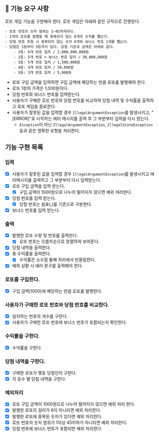 ## 🚀 기능 요구 사항

로또 게임 기능을 구현해야 한다. 로또 게임은 아래와 같은 규칙으로 진행된다.

```
- 로또 번호의 숫자 범위는 1~45까지이다.
- 1개의 로또를 발행할 때 중복되지 않는 6개의 숫자를 뽑는다.
- 당첨 번호 추첨 시 중복되지 않는 숫자 6개와 보너스 번호 1개를 뽑는다.
- 당첨은 1등부터 5등까지 있다. 당첨 기준과 금액은 아래와 같다.
    - 1등: 6개 번호 일치 / 2,000,000,000원
    - 2등: 5개 번호 + 보너스 번호 일치 / 30,000,000원
    - 3등: 5개 번호 일치 / 1,500,000원
    - 4등: 4개 번호 일치 / 50,000원
    - 5등: 3개 번호 일치 / 5,000원
```

- 로또 구입 금액을 입력하면 구입 금액에 해당하는 만큼 로또를 발행해야 한다.
- 로또 1장의 가격은 1,000원이다.
- 당첨 번호와 보너스 번호를 입력받는다.
- 사용자가 구매한 로또 번호와 당첨 번호를 비교하여 당첨 내역 및 수익률을 출력하고 로또 게임을 종료한다.
- 사용자가 잘못된 값을 입력할 경우 `IllegalArgumentException`를 발생시키고, "[ERROR]"로 시작하는 에러 메시지를 출력 후 그 부분부터 입력을 다시 받는다.
    - `Exception`이 아닌 `IllegalArgumentException`, `IllegalStateException` 등과 같은 명확한 유형을 처리한다.

## 기능 구현 목록

### 입력

- [x] 사용자가 잘못된 값을 입력할 경우 `IllegalArgumentException`를 발생시키고 에러메시지를 출력하고 그 부분부터 다시 입력받는다.
- [x] 로또 구입 금액을 입력 받는다.
    - [x] 구입 금액이 1000원으로 나누어 떨어지지 않으면 예외 처리한다.
- [x] 당첨 번호를 입력 받는다.
    - [x] 당첨 번호는 쉼표(,)를 기준으로 구분한다.
- [x] 보너스 번호를 입력 받는다.

### 출력

- [x] 발행한 로또 수량 및 번호를 출력한다.
    - [x] 로또 번호는 오름차순으로 정렬하여 보여준다.
- [x] 당첨 내역을 출력한다.
- [x] 총 수익률을 출력한다.
    - [x] 수익률은 소수점 둘째 자리에서 반올림한다.
- [x] 예외 상황 시 에러 문구를 출력해야 한다.

### 로또를 구입한다.

- [x] 구입 금액(1000)에 해당하는 만큼 로또를 발행한다.

### 사용자가 구매한 로또 번호와 당첨 번호를 비교한다.

- [x] 일치하는 번호의 개수를 구한다.
- [x] 사용자가 구매한 로또 번호에 보너스 번호가 포함되는지 확인한다.

### 수익률을 구한다.

- [x] 수익률을 구한다.

### 당첨 내역을 구한다.

- [x] 구매한 로또가 몇등 당첨인지 구한다.
- [x] 각 등수 별 당첨 내역을 구한다.

### 예외처리
- [x] 로또 구입 금액이 1000원으로 나누어 떨어지지 않으면 예외 처리 한다.
- [x] 발행한 로또의 길이가 6이 아니라면 예외 처리한다.
- [x] 발행한 로또에 중복된 숫자가 있다면 예외 처리한다.
- [x] 로또 번호의 숫자 범위가 1이상 45이하가 아니라면 예외 처리한다.
- [x] 당첨 번호에 보너스 번호가 포함되면 예외 처리한다.
